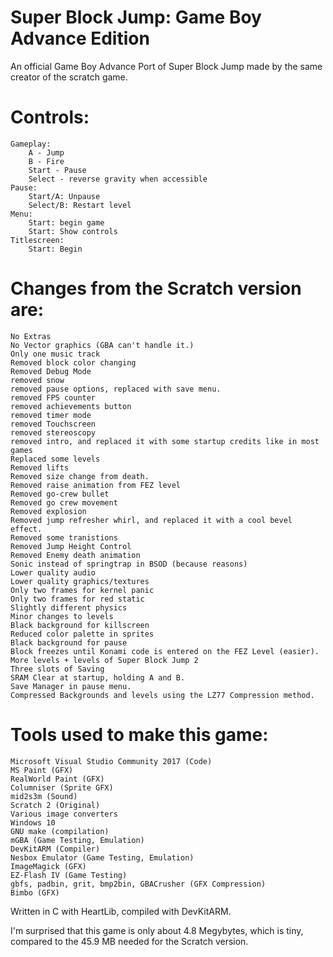 # Super Block Jump: Game Boy Advance Edition
An official Game Boy Advance Port of Super Block Jump made by the same creator of the scratch game.

# Controls:
	Gameplay:
		A - Jump
		B - Fire
		Start - Pause
		Select - reverse gravity when accessible
	Pause:
		Start/A: Unpause
		Select/B: Restart level
	Menu:
		Start: begin game
		Start: Show controls
	Titlescreen:
		Start: Begin
    
# Changes from the Scratch version are:
	No Extras
	No Vector graphics (GBA can't handle it.)
	Only one music track
	Removed block color changing
	Removed Debug Mode
	removed snow
	removed pause options, replaced with save menu.
	removed FPS counter
	removed achievements button
	removed timer mode
	removed Touchscreen
	removed stereoscopy
	removed intro, and replaced it with some startup credits like in most games
	Replaced some levels
	Removed lifts
	Removed size change from death.
	Removed raise animation from FEZ level
	Removed go-crew bullet
	Removed go crew movement
	Removed explosion
	Removed jump refresher whirl, and replaced it with a cool bevel effect.
	Removed some tranistions
	Removed Jump Height Control
	Removed Enemy death animation
	Sonic instead of springtrap in BSOD (because reasons)
	Lower quality audio
	Lower quality graphics/textures
	Only two frames for kernel panic
	Only two frames for red static
	Slightly different physics
	Minor changes to levels
	Black background for killscreen
	Reduced color palette in sprites
	Black background for pause
	Block freezes until Konami code is entered on the FEZ Level (easier).
	More levels + levels of Super Block Jump 2
	Three slots of Saving
	SRAM Clear at startup, holding A and B.
	Save Manager in pause menu.
	Compressed Backgrounds and levels using the LZ77 Compression method.

# Tools used to make this game:
	Microsoft Visual Studio Community 2017 (Code)
	MS Paint (GFX)
	RealWorld Paint (GFX)
	Columniser (Sprite GFX)
	mid2s3m (Sound)
	Scratch 2 (Original)
	Various image converters
	Windows 10
	GNU make (compilation)
	mGBA (Game Testing, Emulation)
	DevKitARM (Compiler)
	Nesbox Emulator (Game Testing, Emulation)
	ImageMagick (GFX)
	EZ-Flash IV (Game Testing)
	gbfs, padbin, grit, bmp2bin, GBACrusher (GFX Compression)
	Bimbo (GFX)

Written in C with HeartLib, compiled with DevKitARM.

I'm surprised that this game is only about 4.8 Megybytes, which is tiny, compared to the 45.9 MB needed for the Scratch version.